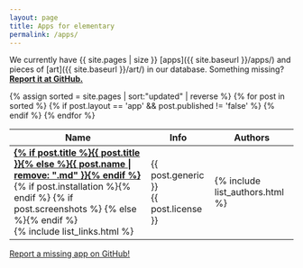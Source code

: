 ```yaml
---
layout: page
title: Apps for elementary
permalink: /apps/
---
```


We currently have {{ site.pages | size }} [apps]({{ site.baseurl }}/apps/) and pieces of [art]({{ site.baseurl }}/art/) in our database. Something missing? [**Report it at GitHub.**](https://github.com/AppImage/AppImageHub/issues/new)

<table class="overview tablesorter">
  <thead>
    <tr>
      <th>Name</th>
      <th>Info</th>
      <th>Authors</th>
    </tr>
  </thead>
  <tbody>
    {% assign sorted = site.pages | sort:"updated" | reverse %}
    {% for post in sorted %}
      {% if post.layout == 'app' && post.published != 'false' %}
        <tr id="{{ post.url }}">
          <td>
            <a href="{{ site.baseurl }}{{ post.url }}" style="font-weight:bold">
              {% if post.title %}{{ post.title }}{% else %}{{ post.name | remove: ".md" }}{% endif %}
            </a>
            {% if post.installation %}<span class="octicon octicon-package" title="Package available"></span>{% endif %}
            {% if post.screenshots %} {% else %}<span class="octicon octicon-device-desktop" title="Screenshot missing" style="color:#c00;"></span>{% endif %}
            <br/>
            {% include list_links.html %}
          </td>
          <td>
            {{ post.generic }}<br/>
            {{ post.license }}
          </td>
          <td>
            {% include list_authors.html %}
          </td>
        </tr>
      {% endif %}
    {% endfor %}
  </tbody>
</table>

<p><a class="b" href="https://github.com/AppImage/AppImageHub/issues/new"><span class="octicon octicon-pencil"></span> Report a missing app on GitHub!</a></p>